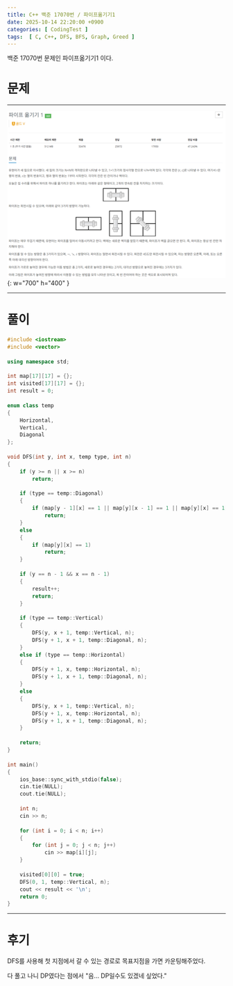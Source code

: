 ```yaml
---
title: C++ 백준 17070번 / 파이프옮기기1
date: 2025-10-14 22:20:00 +0900
categories: [ CodingTest ]  
tags:  [ C, C++, DFS, BFS, Graph, Greed ]
---
```


백준 17070번 문제인 파이프옮기기1 이다.

# 문제   
---------------------------------------

![Desktop View](/assets/img/파이프옮기기1.png){: w="700" h="400" }

---------------------------------------

# 풀이

```c++
#include <iostream>
#include <vector>

using namespace std;

int map[17][17] = {};
int visited[17][17] = {};
int result = 0;

enum class temp
{
	Horizontal,
	Vertical,
	Diagonal
};

void DFS(int y, int x, temp type, int n)
{
	if (y >= n || x >= n)
		return;

	if (type == temp::Diagonal)
	{
		if (map[y - 1][x] == 1 || map[y][x - 1] == 1 || map[y][x] == 1)
			return;
	}
	else
	{
		if (map[y][x] == 1)
			return;
	}

	if (y == n - 1 && x == n - 1)
	{
		result++;
		return;
	}

	if (type == temp::Vertical)
	{
		DFS(y, x + 1, temp::Vertical, n);
		DFS(y + 1, x + 1, temp::Diagonal, n);
	}
	else if (type == temp::Horizontal)
	{
		DFS(y + 1, x, temp::Horizontal, n);
		DFS(y + 1, x + 1, temp::Diagonal, n);
	}
	else
	{
		DFS(y, x + 1, temp::Vertical, n);
		DFS(y + 1, x, temp::Horizontal, n);
		DFS(y + 1, x + 1, temp::Diagonal, n);
	}

	return;
}

int main()
{
	ios_base::sync_with_stdio(false);
	cin.tie(NULL);
	cout.tie(NULL);

	int n;
	cin >> n;

	for (int i = 0; i < n; i++)
	{
		for (int j = 0; j < n; j++)
			cin >> map[i][j];
	}

	visited[0][0] = true;
	DFS(0, 1, temp::Vertical, n);
	cout << result << '\n';
	return 0;
}
```
---------------------------------------

# 후기

DFS를 사용해 첫 지점에서 갈 수 있는 경로로 목표지점을 가면 카운팅해주었다.

다 풀고 나니 DP였다는 점에서 "음... DP일수도 있겠네 싶었다."
